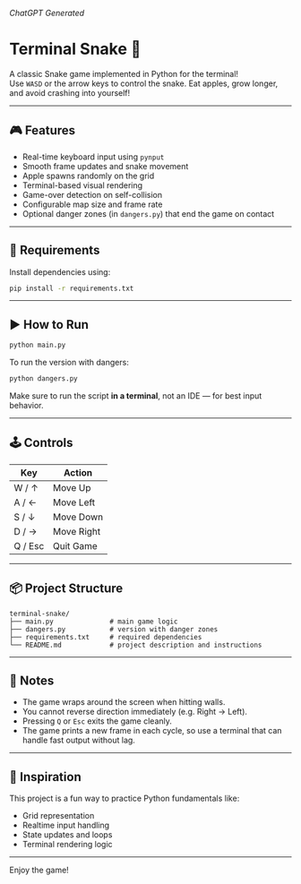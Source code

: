 *ChatGPT Generated*

# Terminal Snake 🐍

A classic Snake game implemented in Python for the terminal!  
Use `WASD` or the arrow keys to control the snake. Eat apples, grow longer, and avoid crashing into yourself!

---

## 🎮 Features

- Real-time keyboard input using `pynput`
- Smooth frame updates and snake movement
- Apple spawns randomly on the grid
- Terminal-based visual rendering
- Game-over detection on self-collision
- Configurable map size and frame rate
- Optional danger zones (in `dangers.py`) that end the game on contact

---

## 🧰 Requirements

Install dependencies using:

```bash
pip install -r requirements.txt
```

---

## ▶️ How to Run

```bash
python main.py
```

To run the version with dangers:

```bash
python dangers.py
```

Make sure to run the script **in a terminal**, not an IDE — for best input behavior.

---

## 🕹️ Controls

| Key         | Action        |
|-------------|---------------|
| W / ↑       | Move Up       |
| A / ←       | Move Left     |
| S / ↓       | Move Down     |
| D / →       | Move Right    |
| Q / Esc     | Quit Game     |

---

## 📦 Project Structure

```
terminal-snake/
├── main.py              # main game logic
├── dangers.py           # version with danger zones
├── requirements.txt     # required dependencies
└── README.md            # project description and instructions
```

---

## 📌 Notes

- The game wraps around the screen when hitting walls.
- You cannot reverse direction immediately (e.g. Right → Left).
- Pressing `Q` or `Esc` exits the game cleanly.
- The game prints a new frame in each cycle, so use a terminal that can handle fast output without lag.

---

## 🧠 Inspiration

This project is a fun way to practice Python fundamentals like:

- Grid representation
- Realtime input handling
- State updates and loops
- Terminal rendering logic

---

Enjoy the game!